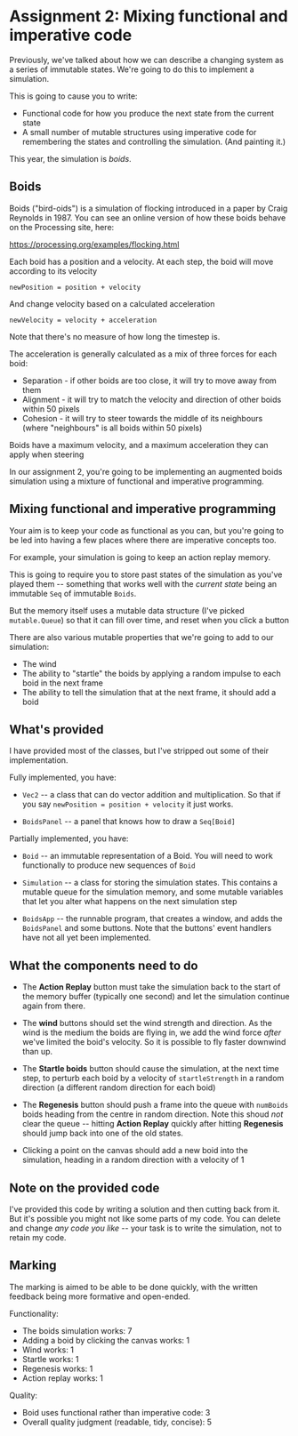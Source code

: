 # Assignment 2: Mixing functional and imperative code

Previously, we've talked about how we can describe a changing system
as a series of immutable states. We're going to do this to implement
a simulation.

This is going to cause you to write:

* Functional code for how you produce the next state from the current 
  state
* A small number of mutable structures using imperative code for remembering the states 
  and controlling the simulation. (And painting it.)

This year, the simulation is *boids*.

## Boids

Boids ("bird-oids") is a simulation of flocking introduced in a paper by
Craig Reynolds in 1987. You can see an online version of how these boids
behave on the Processing site, here:

https://processing.org/examples/flocking.html

Each boid has a position and a velocity. At each step, the boid will 
move according to its velocity

    newPosition = position + velocity

And change velocity based on a calculated acceleration

    newVelocity = velocity + acceleration
    
Note that there's no measure of how long the timestep is. 

The acceleration is generally calculated as a mix of three forces for each
boid:

* Separation - if other boids are too close, it will try to move away from them
* Alignment - it will try to match the velocity and direction of other boids within 50 pixels
* Cohesion - it will try to steer towards the middle of its neighbours (where "neighbours" is all boids within 50 pixels)

Boids have a maximum velocity, and a maximum acceleration they can apply when steering

In our assignment 2, you're going to be implementing an augmented boids
simulation using a mixture of functional and imperative programming.

## Mixing functional and imperative programming

Your aim is to keep your code as functional as you can, but you're going
to be led into having a few places where there are imperative concepts too.

For example, your simulation is going to keep an action replay memory.

This is going to require you to store past states of the simulation as 
you've played them -- something that works well with the *current state*
being an immutable `Seq` of immutable `Boids`. 

But the memory itself uses a mutable data structure
(I've picked `mutable.Queue`) so that it can fill over time, and reset
when you click a button

There are also various mutable properties that we're going to add to our
simulation:

* The wind
* The ability to "startle" the boids by applying a random impulse to
  each boid in the next frame
* The ability to tell the simulation that at the next frame, it should
  add a boid

## What's provided

I have provided most of the classes, but I've stripped out some of their
implementation.

Fully implemented, you have:

* `Vec2` -- a class that can do vector addition and multiplication. So
   that if you say `newPosition = position + velocity` it just works.
  
* `BoidsPanel` -- a panel that knows how to draw a `Seq[Boid]`

  
Partially implemented, you have: 
   
* `Boid` -- an immutable representation of a Boid. You will need to
   work functionally to produce new sequences of `Boid`
   
* `Simulation` -- a class for storing the simulation states. This
   contains a mutable queue for the simulation memory, and some 
   mutable variables that let you alter what happens on the next 
   simulation step

* `BoidsApp` -- the runnable program, that creates a window, and adds the
  `BoidsPanel` and some buttons. Note that the buttons' event handlers 
  have not all yet been implemented.
  
## What the components need to do

* The **Action Replay** button must take the simulation back to the start of 
  the memory buffer (typically one second) and let the simulation continue 
  again from there.
  
* The **wind** buttons should set the wind strength and direction. As the
  wind is the medium the boids are flying in, we add the wind force *after*
  we've limited the boid's velocity. So it is possible to fly faster downwind
  than up.
  
* The **Startle boids** button should cause the simulation, at the next time
  step, to perturb each boid by a velocity of `startleStrength` in a random 
  direction (a different random direction for each boid)
  
* The **Regenesis** button should push a frame into the queue with `numBoids` boids heading from the
  centre in random direction. Note this shoud *not* clear the queue -- hitting
  **Action Replay** quickly after hitting **Regenesis** should jump back
  into one of the old states. 

* Clicking a point on the canvas should add a new boid into the simulation, 
  heading in a random direction with a velocity of 1

## Note on the provided code

I've provided this code by writing a solution and then cutting back from it.
But it's possible you might not like some parts of my code. You can delete
and change *any code you like* -- your task is to write the simulation, not
to retain my code.

## Marking

The marking is aimed to be able to be done quickly, with the written feedback being
more formative and open-ended.

Functionality: 

* The boids simulation works: 7
* Adding a boid by clicking the canvas works: 1
* Wind works: 1
* Startle works: 1
* Regenesis works: 1 
* Action replay works: 1

Quality: 

* Boid uses functional rather than imperative code: 3
* Overall quality judgment (readable, tidy, concise): 5

